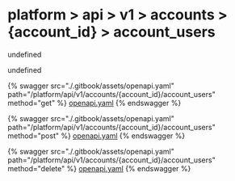 # platform > api > v1 > accounts > {account_id} > account_users

undefined

undefined


{% swagger src="./.gitbook/assets/openapi.yaml" path="/platform/api/v1/accounts/{account_id}/account_users" method="get" %}
[openapi.yaml](<./.gitbook/assets/openapi.yaml>)
{% endswagger %}
  


{% swagger src="./.gitbook/assets/openapi.yaml" path="/platform/api/v1/accounts/{account_id}/account_users" method="post" %}
[openapi.yaml](<./.gitbook/assets/openapi.yaml>)
{% endswagger %}
  


{% swagger src="./.gitbook/assets/openapi.yaml" path="/platform/api/v1/accounts/{account_id}/account_users" method="delete" %}
[openapi.yaml](<./.gitbook/assets/openapi.yaml>)
{% endswagger %}